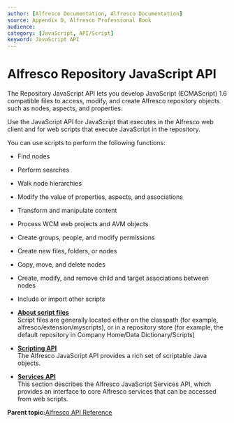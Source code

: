 ```yaml
---
author: [Alfresco Documentation, Alfresco Documentation]
source: Appendix D, Alfresco Professional Book
audience: 
category: [JavaScript, API/Script]
keyword: JavaScript API
---
```


# Alfresco Repository JavaScript API

The Repository JavaScript API lets you develop JavaScript \(ECMAScript\) 1.6 compatible files to access, modify, and create Alfresco repository objects such as nodes, aspects, and properties.

Use the JavaScript API for JavaScript that executes in the Alfresco web client and for web scripts that execute JavaScript in the repository.

You can use scripts to perform the following functions:

-   Find nodes
-   Perform searches
-   Walk node hierarchies
-   Modify the value of properties, aspects, and associations
-   Transform and manipulate content
-   Process WCM web projects and AVM objects
-   Create groups, people, and modify permissions
-   Create new files, folders, or nodes
-   Copy, move, and delete nodes
-   Create, modify, and remove child and target associations between nodes
-   Include or import other scripts

-   **[About script files](../concepts/API-JS-Scripts.md)**  
Script files are generally located either on the classpath \(for example, alfresco/extension/myscripts\), or in a repository store \(for example, the default repository in Company Home/Data Dictionary/Scripts\)
-   **[Scripting API](../references/API-JS-Scripting-API.md)**  
The Alfresco JavaScript API provides a rich set of scriptable Java objects.
-   **[Services API](../references/API-JS-Services.md)**  
This section describes the Alfresco JavaScript Services API, which provides an interface to core Alfresco services that can be accessed from web scripts.

**Parent topic:**[Alfresco API Reference](../concepts/API-intro-4.md)

